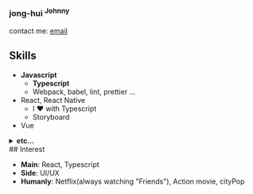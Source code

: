 ### jong-hui <sup>Johnny</sup>

<!--
**jong-hui/jong-hui** is a ✨ _special_ ✨ repository because its `README.md` (this file) appears on your GitHub profile.

Here are some ideas to get you started:

- 🔭 I’m currently working on ...
- 🌱 I’m currently learning ...
- 👯 I’m looking to collaborate on ...
- 🤔 I’m looking for help with ...
- 💬 Ask me about ...
- 📫 How to reach me: ...
- 😄 Pronouns: ...
- ⚡ Fun fact: ...
-->

contact me: [email](mailto:webd200@gmail.com)

## Skills
- **Javascript**
  - **Typescript**
  - Webpack, babel, lint, prettier ...
- React, React Native
  - I ❤️ with Typescript
  - Storyboard
- Vue
<details><summary><b>etc...</b></summary>
- CSS
  - scss, sass
  - Styled-component, material-ui
- PHP
  - Laravel
- Mysql
- Kotlin
  - anko
- Swift
  - Texture
- UI design
  - [My work](https://www.pinterest.co.kr/lIlllIIIIlIllI/portfolio/)
</details>
## Interest

- **Main**: React, Typescript
- **Side**: UI/UX
- **Humanly**: Netflix(always watching "Friends"), Action movie, cityPop
